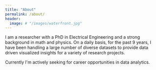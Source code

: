```yaml
---
title: "About"
permalink: /about/
header:
  image: # "/images/waterfront.jpg"
---
```


I am a researcher with a PhD in Electrical Engineering and a strong background in math and physics. On a daily basis, for the past 9 years, I have been handling a large number of diverse  datasets to provide data driven visualized insights for a variety of research projects. 

Currently I'm actively seeking for career opportunities in data analytics. 
